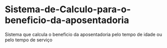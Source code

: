 # Sistema-de-Calculo-para-o-beneficio-da-aposentadoria

Sistema que calcula o beneficio da aposentadoria pelo tempo de idade ou pelo tempo de serviço
